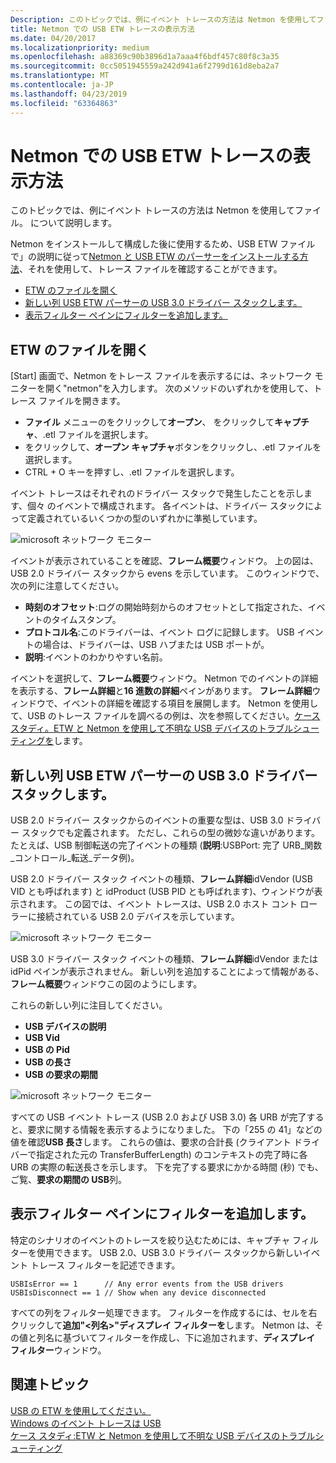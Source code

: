 ```yaml
---
Description: このトピックでは、例にイベント トレースの方法は Netmon を使用してファイル。 について説明します。
title: Netmon での USB ETW トレースの表示方法
ms.date: 04/20/2017
ms.localizationpriority: medium
ms.openlocfilehash: a88369c90b3896d1a7aaa4f6bdf457c80f8c3a35
ms.sourcegitcommit: 0cc5051945559a242d941a6f2799d161d8eba2a7
ms.translationtype: MT
ms.contentlocale: ja-JP
ms.lasthandoff: 04/23/2019
ms.locfileid: "63364863"
---
```

# <a name="how-to-view-a-usb-etw-trace-in-netmon"></a>Netmon での USB ETW トレースの表示方法


このトピックでは、例にイベント トレースの方法は Netmon を使用してファイル。 について説明します。

Netmon をインストールして構成した後に使用するため、USB ETW ファイルで」の説明に従って[Netmon と USB ETW のパーサーをインストールする方法](how-to-install-netmon-and-the-netmon-usb-parser.md)、それを使用して、トレース ファイルを確認することができます。

-   [ETW のファイルを開く](#opening-an-etw-file)
-   [新しい列 USB ETW パーサーの USB 3.0 ドライバー スタックします。](#new-columns-the-usb-etw-parser-for-usb-3-0-driver-stack)
-   [表示フィルター ペインにフィルターを追加します。](#adding-filters-to-the-display-filter-pane)

## <a name="opening-an-etw-file"></a>ETW のファイルを開く


[Start] 画面で、Netmon をトレース ファイルを表示するには、ネットワーク モニターを開く"netmon"を入力します。 次のメソッドのいずれかを使用して、トレース ファイルを開きます。

-   **ファイル** メニューのをクリックして**オープン**、 をクリックして**キャプチャ**、.etl ファイルを選択します。
-   をクリックして、**オープン キャプチャ**ボタンをクリックし、.etl ファイルを選択します。
-   CTRL + O キーを押すし、.etl ファイルを選択します。

イベント トレースはそれぞれのドライバー スタックで発生したことを示します、個々 のイベントで構成されます。 各イベントは、ドライバー スタックによって定義されているいくつかの型のいずれかに準拠しています。

![microsoft ネットワーク モニター](images/netmon-ui-intro.png)

イベントが表示されていることを確認、**フレーム概要**ウィンドウ。 上の図は、USB 2.0 ドライバー スタックから evens を示しています。 このウィンドウで、次の列に注意してください。

-   **時刻のオフセット**:ログの開始時刻からのオフセットとして指定された、イベントのタイムスタンプ。
-   **プロトコル名**:このドライバーは、イベント ログに記録します。 USB イベントの場合は、ドライバーは、USB ハブまたは USB ポートが。
-   **説明**:イベントのわかりやすい名前。

イベントを選択して、**フレーム概要**ウィンドウ。 Netmon でのイベントの詳細を表示する、**フレーム詳細**と**16 進数の詳細**ペインがあります。 **フレーム詳細**ウィンドウで、イベントの詳細を確認する項目を展開します。
Netmon を使用して、USB のトレース ファイルを調べるの例は、次を参照してください。[ケース スタディ。ETW と Netmon を使用して不明な USB デバイスのトラブルシューティングを](case-study--troubleshooting-an-unknown-usb-device-by-using-etw-and-netmon.md)します。

## <a name="new-columns-the-usb-etw-parser-for-usb-30-driver-stack"></a>新しい列 USB ETW パーサーの USB 3.0 ドライバー スタックします。


USB 2.0 ドライバー スタックからのイベントの重要な型は、USB 3.0 ドライバー スタックでも定義されます。 ただし、これらの型の微妙な違いがあります。 たとえば、USB 制御転送の完了イベントの種類 (**説明**:USBPort: 完了 URB\_関数\_コントロール\_転送\_データ例)。

USB 2.0 ドライバー スタック イベントの種類、**フレーム詳細**idVendor (USB VID とも呼ばれます) と idProduct (USB PID とも呼ばれます)、ウィンドウが表示されます。 この図では、イベント トレースは、USB 2.0 ホスト コント ローラーに接続されている USB 2.0 デバイスを示しています。

![microsoft ネットワーク モニター](images/vid-pid-usb2-0.png)

USB 3.0 ドライバー スタック イベントの種類、**フレーム詳細**idVendor または idPid ペインが表示されません。 新しい列を追加することによって情報がある、**フレーム概要**ウィンドウこの図のようにします。

これらの新しい列に注目してください。

-   **USB デバイスの説明**
-   **USB Vid**
-   **USB の Pid**
-   **USB の長さ**
-   **USB の要求の期間**

![microsoft ネットワーク モニター](images/usb-3-netmon.png)

すべての USB イベント トレース (USB 2.0 および USB 3.0) 各 URB が完了すると、要求に関する情報を表示するようになりました。 下の「255 の 41」などの値を確認**USB 長さ**します。 これらの値は、要求の合計長 (クライアント ドライバーで指定された元の TransferBufferLength) のコンテキストの完了時に各 URB の実際の転送長さを示します。 下を完了する要求にかかる時間 (秒) でも、ご覧、**要求の期間の USB**列。

## <a name="adding-filters-to-the-display-filter-pane"></a>表示フィルター ペインにフィルターを追加します。


特定のシナリオのイベントのトレースを絞り込むためには、キャプチャ フィルターを使用できます。 USB 2.0、USB 3.0 ドライバー スタックから新しいイベント トレース フィルターを記述できます。

``` syntax
USBIsError == 1      // Any error events from the USB drivers
USBIsDisconnect == 1 // Show when any device disconnected
```

すべての列をフィルター処理できます。 フィルターを作成するには、セルを右クリックして**追加"&lt;列名&gt;"ディスプレイ フィルターを**します。 Netmon は、その値と列名に基づいてフィルターを作成し、下に追加されます、**ディスプレイ フィルター**ウィンドウ。

## <a name="related-topics"></a>関連トピック
[USB の ETW を使用してください。](using-usb-etw.md)  
[Windows のイベント トレースは USB](usb-event-tracing-for-windows.md)  
[ケース スタディ:ETW と Netmon を使用して不明な USB デバイスのトラブルシューティング](case-study--troubleshooting-an-unknown-usb-device-by-using-etw-and-netmon.md)  



